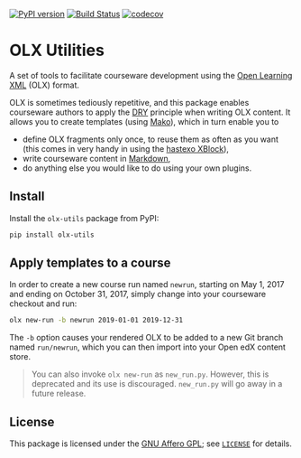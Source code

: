 [![PyPI version](https://img.shields.io/pypi/v/olx-utils.svg)](https://pypi.python.org/pypi/olx-utils)
[![Build Status](https://travis-ci.org/hastexo/olx-utils.svg?branch=master)](https://travis-ci.org/hastexo/olx-utils)
[![codecov](https://codecov.io/gh/hastexo/olx-utils/branch/master/graph/badge.svg)](https://codecov.io/gh/hastexo/olx-utils)

# OLX Utilities

A set of tools to facilitate courseware development using the
[Open Learning XML](http://edx.readthedocs.io/projects/edx-open-learning-xml/en/latest/)
(OLX) format.

OLX is sometimes tediously repetitive, and this package enables
courseware authors to apply the
[DRY](https://en.wikipedia.org/wiki/Don%27t_repeat_yourself) principle
when writing OLX content. It allows you to create templates (using
[Mako](http://www.makotemplates.org/)), which in turn enable you to

- define OLX fragments only once, to reuse them as often as you want
  (this comes in very handy in using the
  [hastexo XBlock](https://github.com/hastexo/hastexo-xblock)),
- write courseware content in
  [Markdown](https://en.wikipedia.org/wiki/Markdown),
- do anything else you would like to do using your own plugins.

## Install

Install the `olx-utils` package from PyPI:

```bash
pip install olx-utils
```

## Apply templates to a course

In order to create a new course run named `newrun`, starting on May 1,
2017 and ending on October 31, 2017, simply change into your
courseware checkout and run:

```bash
olx new-run -b newrun 2019-01-01 2019-12-31
```

The `-b` option causes your rendered OLX to be added to a new Git
branch named `run/newrun`, which you can then import into your Open
edX content store.

> You can also invoke `olx new-run` as `new_run.py`. However, this is
> deprecated and its use is discouraged. `new_run.py` will go away in
> a future release.

## License

This package is licensed under the [GNU Affero
GPL](https://www.tldrlegal.com/l/agpl3); see [`LICENSE`](LICENSE) for
details.

